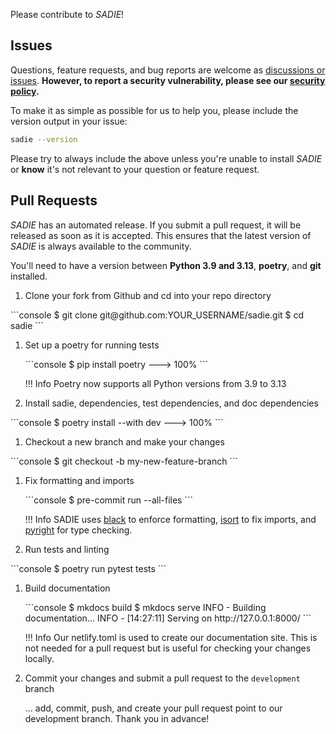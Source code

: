 Please contribute to _SADIE_!

## Issues

Questions, feature requests, and bug reports are welcome as [discussions or issues](https://github.com/jwillis0720/sadie/issues/new/choose). **However, to report a security
vulnerability, please see our [security policy](https://github.com/jwillis0720/sadie/security/policy).**

To make it as simple as possible for us to help you, please include the version output in your issue:

```bash
sadie --version
```

Please try to always include the above unless you're unable to install _SADIE_ or **know** it's not relevant
to your question or feature request.

## Pull Requests

_SADIE_ has an automated release. If you submit a pull request, it will be released as soon as it is accepted. This ensures that the latest version of _SADIE_ is always available to the community.

You'll need to have a version between **Python 3.9 and 3.13**, **poetry**, and **git** installed.

1. Clone your fork from Github and cd into your repo directory

<div class="termy">
    ```console
    $ git clone git@github.com:YOUR_USERNAME/sadie.git
    $ cd sadie
    ```
</div>

1. Set up a poetry for running tests
   <div class="termy">
   ```console
   $ pip install poetry
   ---> 100%
   ```
   </div>

   !!! Info
   Poetry now supports all Python versions from 3.9 to 3.13

1. Install sadie, dependencies, test dependencies, and doc dependencies
<div class="termy">
```console
$ poetry install --with dev
---> 100%
```
</div>

1. Checkout a new branch and make your changes
<div class="termy">
```console
$ git checkout -b my-new-feature-branch
```
</div>

1. Fix formatting and imports
   <div class="termy">
   ```console
   $ pre-commit run --all-files
   ```
   </div>

   !!! Info
   SADIE uses [black](https://github.com/psf/black) to enforce formatting, [isort](https://github.com/PyCQA/isort) to fix imports, and [pyright](https://github.com/microsoft/pyright) for type checking.

1. Run tests and linting
<div class="termy">
```console
$ poetry run pytest tests
```
</div>

1. Build documentation
   <div class="termy">
   ```console
   $ mkdocs build
   $ mkdocs serve
   INFO     -  Building documentation...
   INFO     -  [14:27:11] Serving on http://127.0.0.1:8000/
   ```
   <div>

   !!! Info
   Our netlify.toml is used to create our documentation site.
   This is not needed for a pull request but is useful for checking your changes locally.

1. Commit your changes and submit a pull request to the `development` branch

   ... add, commit, push, and create your pull request point to our development branch. Thank you in advance!
